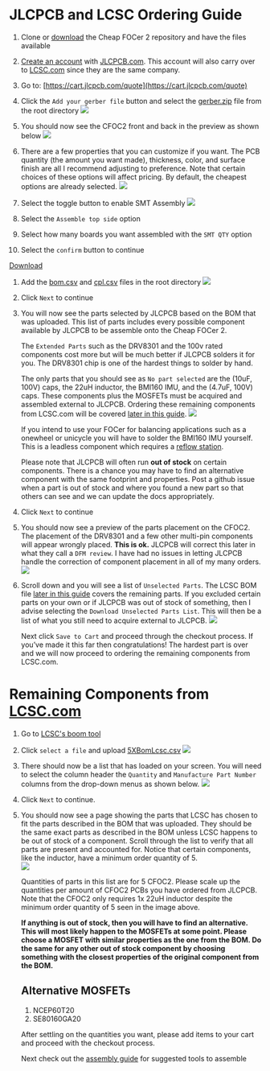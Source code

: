# JLCPCB and LCSC Ordering Guide

1. Clone or [download](https://github.com/shamansystems/Cheap-FOCer-2/archive/master.zip) the Cheap FOCer 2 repository and have the files available

1. [Create an account](https://passport.easyeda.com/register) with [JLCPCB.com](http://JLCPCB.com). This account will also carry over to [LCSC.com](http://LCSC.com) since they are the same company.

1. Go to: [https://cart.jlcpcb.com/quote](https://cart.jlcpcb.com/quote) 

1. Click the `Add your gerber file` button and select the [gerber.zip](../gerber.zip) file from the root directory ![](a33759f1b319649d610ba648f7687170_html_362cf7f7.png)

1. You should now see the CFOC2 front and back in the preview as shown below ![](a33759f1b319649d610ba648f7687170_html_94f708f.png)

1. There are a few properties that you can customize if you want. The PCB quantity (the amount you want made), thickness, color, and surface finish are all I recommend adjusting to preference. Note that certain choices of these options will affect pricing. By default, the cheapest options are already selected. ![](a33759f1b319649d610ba648f7687170_html_c9b46488.png)

1.  Select the toggle button to enable SMT Assembly ![](a33759f1b319649d610ba648f7687170_html_ab889d60.png)

1.  Select the `Assemble top side` option

1.  Select how many boards you want assembled with the `SMT QTY` option

1.  Select the `confirm` button to continue

<a href="https://github.com/shamansystems/Cheap-FOCer-2/raw/bjChanges/bom.csv" target="_blank">Download</a>

1.  Add the [bom.csv](../bom.csv) and [cpl.csv](../cpl.csv) files in the root directory ![](a33759f1b319649d610ba648f7687170_html_f09ce745.png)

1.  Click `Next` to continue

1. 
    You will now see the parts selected by JLCPCB based on the BOM that was uploaded. This list of parts includes every possible component available by JLCPCB to be assemble onto the Cheap FOCer 2. 
    
    The `Extended Parts` such as the DRV8301 and the 100v rated components cost more but will be much better if JLCPCB solders it for you.  The DRV8301 chip is one of the hardest things to solder by hand.

    The only parts that you should see as `No part selected` are the (10uF, 100V) caps, the 22uH inductor, the BMI160 IMU, and the (4.7uF, 100V) caps. These components plus the MOSFETs must be acquired and assembled external to JLCPCB. Ordering these remaining components from LCSC.com will be covered [later in this guide](#remaining-components-from-lcsccom).
    ![](noPartsSelected.png)

    If you intend to use your FOCer for balancing applications such as a onewheel or unicycle you will have to solder the BMI160 IMU yourself. This is a leadless component which requires a [reflow station](linkToReflowStation).

    Please note that JLCPCB will often run **out of stock** on certain components. There is a chance you may have to find an alternative component with the same footprint and properties. Post a github issue when a part is out of stock and where you found a new part so that others can see and we can update the docs appropriately.

1. Click `Next` to continue

1. You should now see a preview of the parts placement on the CFOC2. The placement of the DRV8301 and a few other multi-pin components will appear wrongly placed. **This is ok.** JLCPCB will correct this later in what they call a `DFM review`. I have had no issues in letting JLCPCB handle the correction of component placement in all of my many orders. ![](a33759f1b319649d610ba648f7687170_html_a3977b4e.png)

1. 
    Scroll down and you will see a list of `Unselected Parts`. The LCSC BOM file [later in this guide](#remaining-components-from-lcsccom) covers the remaining parts. If you excluded certain parts on your own or if JLCPCB was out of stock of something, then I advise selecting the `Download Unselected Parts List`. This will then be a list of what you still need to acquire external to JLCPCB.
    ![](unselectedParts.png)

    Next click `Save to Cart` and proceed through the checkout process. If you’ve made it this far then congratulations! The hardest part is over and we will now proceed to ordering the remaining components from LCSC.com.

# Remaining Components from [LCSC.com](http://lcsc.com)

1. Go to [LCSC's boom tool](https://lcsc.com/bom.html#/upload)

1. Click `select a file` and upload [5XBomLcsc.csv](../5XBomLcsc.csv)
![](a33759f1b319649d610ba648f7687170_html_9af9f958.png)

1. There should now be a list that has loaded on your screen. You will need to select the column header the `Quantity` and `Manufacture Part Number` columns from the drop-down menus as shown below.
    ![](bomLcscColumnSelection.png)

1. Click `Next` to continue.

1. You should now see a page showing the parts that LCSC has chosen to fit the parts described in the BOM that was uploaded. They should be the same exact parts as described in the BOM unless LCSC happens to be out of stock of a component. Scroll through the list to verify that all parts are present and accounted for. Notice that certain components, like the inductor, have a minimum order quantity of 5.  
![](a33759f1b319649d610ba648f7687170_html_fab8b969.png)


    Quantities of parts in this list are for 5 CFOC2. Please scale up the quantities per amount of CFOC2 PCBs you have ordered from JLCPCB. Note that the CFOC2 only requires 1x 22uH inductor despite the minimum order quantity of 5 seen in the image above.

    **If anything is out of stock, then you will have to find an alternative. This will most likely happen to the MOSFETs at some point. Please choose a MOSFET with similar properties as the one from the BOM. Do the same for any other out of stock component by choosing something with the closest properties of the original component from the BOM.**

    ## Alternative MOSFETs
    1. NCEP60T20
    1. SE80160GA20

    After settling on the quantities you want, please add items to your cart and proceed with the checkout process.

    Next check out the [assembly guide](../assembly/) for suggested tools to assemble